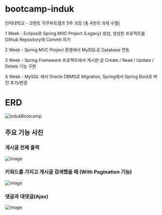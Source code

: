 # bootcamp-induk
인덕대학교 - 코멘토 직무부트캠프 5주 과정 (총 4번의 과제 수행)

1 Week - Eclipse로 Spring MVC Project (Legacy) 생성, 생성한 프로젝트를 Github Repository에 Commit 하기

2 Week - Spring MVC Project 환경에서 MySQL로 Database 연동

3 Week - Spring Framework 프로젝트에서 게시판 글 Create / Read / Update / Delete 기능 구현

4 Week - MySQL 에서 Oracle DBMS로 Migration, Spring에서 Spring Boot로 버전 추가/변경

# ERD
![IndukBootcamp](https://user-images.githubusercontent.com/77195486/192537648-21f326bd-d5b6-4b3d-a658-108a917cbb09.png)

## 주요 기능 사진 

### 게시글 전체 출력
![image](https://user-images.githubusercontent.com/77195486/192519323-d7750448-8990-4371-8e5d-8aa477acd852.png)

### 키워드를 가지고 게시글 검색했을 때 (With Pagination 기능)
![image](https://user-images.githubusercontent.com/77195486/192518716-9cb84c96-2fa4-4671-8f75-ec0a85d4c5fe.png)

### 댓글과 대댓글(Ajax)
![image](https://user-images.githubusercontent.com/77195486/192522123-3366a39e-d935-497c-ac2c-3cf359547413.png)
